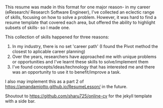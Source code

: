 This resume was made in this format for one major reason- in my career (eResearch/ Research Software Engineer), I've collected an eclectic range of skills, focusing on how to solve a problem. However, it was hard to find a resume template that covered each area, but offered the ability to highlight subsets of skills- so I made one.

This collection of skills happened for three reasons:
1. In my industry, there is no set 'career path' (I found the Pivot method the closest to aplicable career planning)
2. Over the years, researchers have approached me with unique problems or opportunities and I've learnt these skills to solve/implement them
3. I've found concepts/ideas/technology that has interested me and there was an opportunity to use it to benefit/improve a task.

I also may implement this as a part 2 of https://amandamiotto.github.io/ResumeLesson/ in the future.

Shoutout to https://github.com/sharu725/online-cv for the jekyll template with a side bar.
